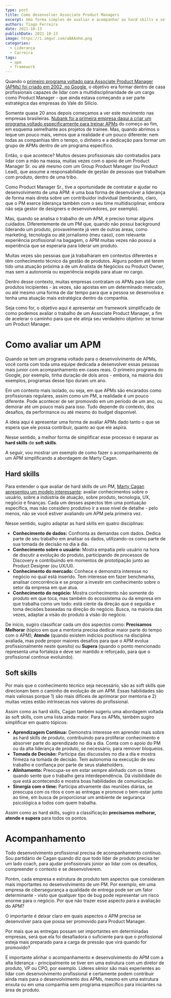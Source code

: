 ```yaml
---
type: post
title: Como desenvolver Associate Product Managers
excerpt: Uma forma simples de avaliar e acompanhar as hard skills e soft skills de quem está começando na área de produto
authors: Tiago Ferreira
date: 2021-10-13
publishDate: 2021-10-13
image: https://i.imgur.com/aBAAohm.png
categories:
  - Liderança
  - Carreira
tags:
  - apm
  - framework
---
```


Quando o [primeiro programa voltado para Associate Product Manager (APMs) foi criado em 2002, no Google](https://www.youtube.com/watch?v=OyQ1BUQS-5c), o objetivo era formar dentro de casa profissionais capazes de lidar com a multidisciplinaridade de um cargo como Product Manager - que ainda estava começando a ser parte estratégica das empresas do Vale do Silício.

Somente quase 20 anos depois começamos a ver este movimento nas empresas brasileiras. [Nubank foi a primeira empresa daqui a criar um programa voltado especificamente para treinar APMs](https://blog.nubank.com.br/nubank-lanca-programa-para-contratacao-e-formacao-de-associate-product-managers/) do começo ao fim, em esquema semelhante aos projetos de trainee. Mas, quando abrimos o leque um pouco mais, vemos que a realidade é um pouco diferente: nem todas as companhias têm o tempo, o dinheiro e a dedicação para formar um grupo de APMs dentro de um programa específico.

Então, o que acontece? Muitos desses profissionais são contratados para lidar com a mão na massa, muitas vezes com o apoio de um Product Manager Sr. ou até mesmo com um Group Product Manager (ou Product Lead), que assume a responsabilidade de gestão de pessoas que trabalham com produto, dentro de uma tribo.

Como Product Manager Sr., tive a oportunidade de contratar e ajudar no desenvolvimento de uma APM: é uma boa forma de desenvolver a liderança de forma mais direta sobre um contribuidor individual (lembrando, claro, que o PM exerce liderança também com o seu time multidisciplinar, embora não seja gestor de designers e desenvolvedores, por exemplo).

Mas, quando se analisa o trabalho de um APM, é preciso tomar alguns cuidados. Diferentemente de um PM que, quando não possui background liderando um produto,  provavelmente já vem de outras áreas, como marketing, tecnologia ou até jornalismo (meu caso), com relevante experiência profissional na bagagem, o APM muitas vezes não possui a experiência que se esperaria para liderar um produto.

Muitas vezes são pessoas que já trabalharam em contextos diferentes e têm conhecimento técnico da gestão de produtos. Alguns podem até terem tido uma atuação próxima a de um Analista de Negócios ou Product Owner, mas sem a autonomia ou experiência exigida para atuar no cargo.

Dentro desse contexto, muitas empresas contratam os APMs para lidar com produtos incipientes - às vezes, são apostas em um determinado mercado, ou até mesmo uma forma de dar tempo para que a pessoa se desenvolva e tenha uma atuação mais estratégica dentro da companhia.

Seja como for, o objetivo aqui é apresentar um framework simplificado de como podemos avaliar o trabalho de um Associate Product Manager, a fim de acelerar o caminho para que ele atinja seu verdadeiro objetivo: se tornar um Product Manager.

# Como avaliar um APM

Quando se tem um programa voltado para o desenvolvimento de APMs, você conta com toda uma equipe dedicada a desenvolver essas pessoas mais junior com acompanhamento em cases reais. O primeiro programa do Google, por exemplo, tinha duração de dois anos - embora, na maioria dos exemplos, programas desse tipo duram um ano.

Em um contexto mais isolado, ou seja, em que APMs são encarados como profissionais regulares, assim como um PM, a realidade é um pouco diferente. Pode acontecer de ser promovido em um período de um ano, ou demorar até um pouco mais para isso. Tudo depende do contexto, dos desafios, da performance ou até mesmo do budget disponível.

A ideia aqui é apresentar uma forma de avaliar APMs dado tanto o que se espera que ele possa contribuir, quanto ao que ele aspira. 

Nesse sentido, a melhor forma de simplificar esse processo é separar as **hard skills** de **soft skills**.

A seguir, vou mostrar um exemplo de como fazer o acompanhamento de um APM simplificando a abordagem de Marty Cagan. 

## Hard skills

Para entender o que avaliar de hard skills de um PM, [Marty Cagan apresentou um modelo interessante](https://svpg.com/developing-strong-product-managers/): avaliar conhecimentos sobre o usuário, sobre a indústria de atuação, sobre produto, tecnologia, UX, negócio e finanças. Cada um desses aspectos têm uma pontuação específica, mas não considero produtivo ir a esse nível de detalhe - pelo menos, não se você estiver avaliando um APM pela primeira vez.

Nesse sentido, sugiro adaptar as hard skills em quatro disciplinas:

* **Conhecimento de dados:** Confronta as demandas com dados. Dedica parte de seu trabalho em analisar os dados, utilizando-os como parte de sua tomada de decisão no dia a dia.
* **Conhecimento sobre o usuário:** Mostra empatia pelo usuário na hora de discutir a evolução do produto, participando de processos de Discovery e contribuindo em momentos de prototipação junto ao Product Designer (ou UX/UI).
* **Conhecimento do mercado:** Conhece e demonstra interesse no negócio no qual está inserido. Tem interesse em fazer benchmarks, analisar concorrência e se propor a investir em conhecimento sobre o setor da empresa em que atua.
* **Conhecimento do negócio:** Mostra conhecimento não somente do produto em que toca, mas também do ecossistema ou da empresa em que trabalha como um todo: está ciente da direção que é seguida e toma decisões baseadas na direção do negócio. Busca, na maioria das vezes, adaptar a visão do produto à visão do negócio.

De início, sugiro classificar cada um dos aspectos como: **Precisamos Melhorar** (tópico em que a mentoria precisa dedicar maior parte do tempo com o APM); **Atende** (quando existem indícios positivos na disciplina avaliada, mas pode propor maiores desafios para que o APM evolua profissionalmente neste quesito) ou **Supera** (quando o ponto mencionado representa uma fortaleza e deve ser mantido e reforçado, para que o profissional continue evoluindo).

## Soft skills

Por mais que o conhecimento técnico seja necessário, são as soft skills que direcionam bem o caminho de evolução de um APM. Essas habilidades são mais valiosas porque 1) são mais difíceis de aprimorar por mentoria e 2) muitas vezes estão intrínsecas nos valores do profissional. 

Assim como as hard skills, Cagan também sugeriu uma abordagem voltada às soft skills, com uma lista ainda maior. Para os APMs, também sugiro simplificar em quatro tópicos:

* **Aprendizagem Contínua:** Demonstra interesse em aprender mais sobre as hard skills de produto, contribuindo para proliferar conhecimento e absorver parte do aprendizado no dia a dia. Conta com o apoio do PM ou da alta liderança de produto, se necessário, para remover bloqueios.
* **Tomada de Decisão:** Participa das discussões no dia a dia e mostra firmeza na tomada de decisão. Tem autonomia na execução de seu trabalho e confiança por parte de seus stakeholders.
* **Alinhamento:** Preocupa-se em estar sempre alinhado com os times quando sente que o trabalho gera interdependência. Dá visibilidade do que está acontecendo e mostra boas habilidades de comunicação.
* **Sinergia com o time:** Participa ativamente das reuniões diárias, se preocupa com os ritos e com as entregas e promove o bem-estar junto ao time, em busca de proporcionar um ambiente de segurança psicológica a todos com quem trabalha.

Assim como as hard skills, sugiro a classificação **precisamos melhorar, atende e supera** para todos os pontos.

# Acompanhamento

Todo desenvolvimento profissional precisa de acompanhamento contínuo. Sou partidário de Cagan quando diz que todo líder de produto precisa ter um lado coach, para ajudar profissionais júnior ao lidar com os desafios, compreender o contexto e se desenvolverem.

Porém, cada empresa e estrutura de produto tem aspectos que consideram mais importantes no desenvolvimento de um PM. Por exemplo, em uma empresa de cibersegurança a qualidade de entrega pode ser um fator determinante - visto que qualquer tipo de bug pode representar um risco enorme para o negócio. Por que não trazer esse aspecto para a avaliação do APM?

O importante é deixar claro em quais aspectos o APM precisa se desenvolver para que possa ser promovido para Product Manager. 

Por mais que as entregas possam ser importantes em determinadas empresas, será que ela foi desafiadora o suficiente para que o profissional esteja mais preparado para a carga de pressão que virá quando for promovido?

É importante alinhar o acompanhamento e desenvolvimento do APM com a alta liderança - principalmente se tiver em uma estrutura com um diretor de produto, VP ou CPO, por exemplo. Líderes sênior são mais experientes ao lidar com desenvolvimento profissional e certamente podem contribuir ainda mais para o desenvolvimento dos APMs, mesmo em uma estrutura enxuta ou em uma companhia sem programa específico para iniciantes na área de produto.